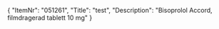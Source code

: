 {
  "ItemNr": "051261",
  "Title": "test",
  "Description": "Bisoprolol Accord, filmdragerad tablett 10 mg"
}